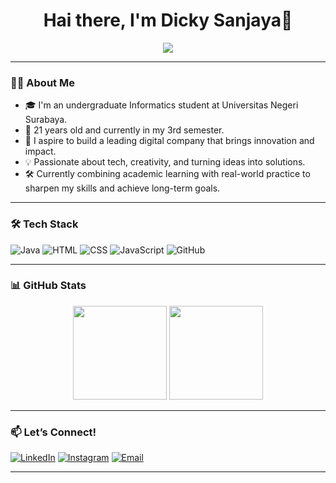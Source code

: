 <h1 align="center">Hai there, I'm Dicky Sanjaya👋</h1>

<p align="center">
  <img src="https://readme-typing-svg.herokuapp.com?center=true&vCenter=true&lines=Welcome+to+my+GitHub!;I'm+a+developer+from+Indonesia.;I+love+coding+%F0%9F%92%BB;Coffee+and+Code+%E2%98%95" />
</p>

---

### 👨‍💻 About Me

- 🎓 I'm an undergraduate Informatics student at Universitas Negeri Surabaya.
- 🎂 21 years old and currently in my 3rd semester.
- 🚀 I aspire to build a leading digital company that brings innovation and impact.
- 💡 Passionate about tech, creativity, and turning ideas into solutions.
- 🛠️ Currently combining academic learning with real-world practice to sharpen my skills and achieve long-term goals.


---

### 🛠️ Tech Stack

![Java](https://img.shields.io/badge/-Java-007396?logo=java&logoColor=white&style=flat)
![HTML](https://img.shields.io/badge/-HTML5-E34F26?logo=html5&logoColor=white&style=flat)
![CSS](https://img.shields.io/badge/-CSS3-1572B6?logo=css3&logoColor=white&style=flat)
![JavaScript](https://img.shields.io/badge/-JavaScript-F7DF1E?logo=javascript&logoColor=black&style=flat)
![GitHub](https://img.shields.io/badge/-GitHub-181717?logo=github&logoColor=white&style=flat)

---

### 📊 GitHub Stats

<p align="center">
  <img src="https://github-readme-stats.vercel.app/api?username=dickysanjaya3103&show_icons=true&theme=radical" height="150"/>
  <img src="https://github-readme-stats.vercel.app/api/top-langs/?username=dickysanjaya3103&layout=compact&theme=radical" height="150"/>
</p>

---

### 📫 Let’s Connect!

[![LinkedIn](https://img.shields.io/badge/-LinkedIn-0077B5?logo=linkedin&logoColor=white)](https://www.linkedin.com/in/dicky-sanjaya-963928369)
[![Instagram](https://img.shields.io/badge/-Instagram-E4405F?logo=instagram&logoColor=white)](https://www.instagram.com/dickysanjaayaa)
[![Email](https://img.shields.io/badge/-Email-D14836?logo=gmail&logoColor=white)](mailto:dickysanjayaputra2101@gmail.com)

---
